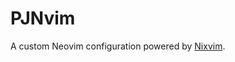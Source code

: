 # PJNvim

A custom Neovim configuration powered by [Nixvim].

[Nixvim]: https://github.com/nix-community/nixvim
